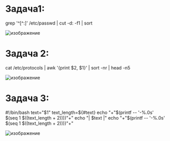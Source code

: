 # Задача1:
grep '^[^:]' /etc/passwd | cut -d: -f1 | sort

![изображение](https://github.com/user-attachments/assets/5b65586e-c155-40fd-8559-111ee92509fc)


# Задача 2:
cat /etc/protocols | awk '{print $2, $1}' | sort -nr | head -n5

![изображение](https://github.com/user-attachments/assets/ffe2388b-8ff5-4af2-9e06-bad6e960dff7)

# Задача 3:
#!/bin/bash
text="$1"
text_length=${#text}
echo "+"$(printf -- '-%.0s' $(seq 1 $((text_length + 2))))"+"
echo "| $text |"
echo "+"$(printf -- '-%.0s' $(seq 1 $((text_length + 2))))"+"

![изображение](https://github.com/user-attachments/assets/f47e79d5-866d-4e38-90e6-03529f084104)

